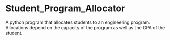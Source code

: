 # Student_Program_Allocator
A python program that allocates students to an engineering program. Allocations depend on the capacity of the program as well as the GPA of the student.
